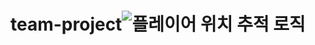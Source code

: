 # team-project![플레이어 위치 추적 로직](https://github.com/Seunghwan-Ji/team-project/assets/162672323/bdc58968-b4fa-4d70-82ae-12c581c9ba28)
